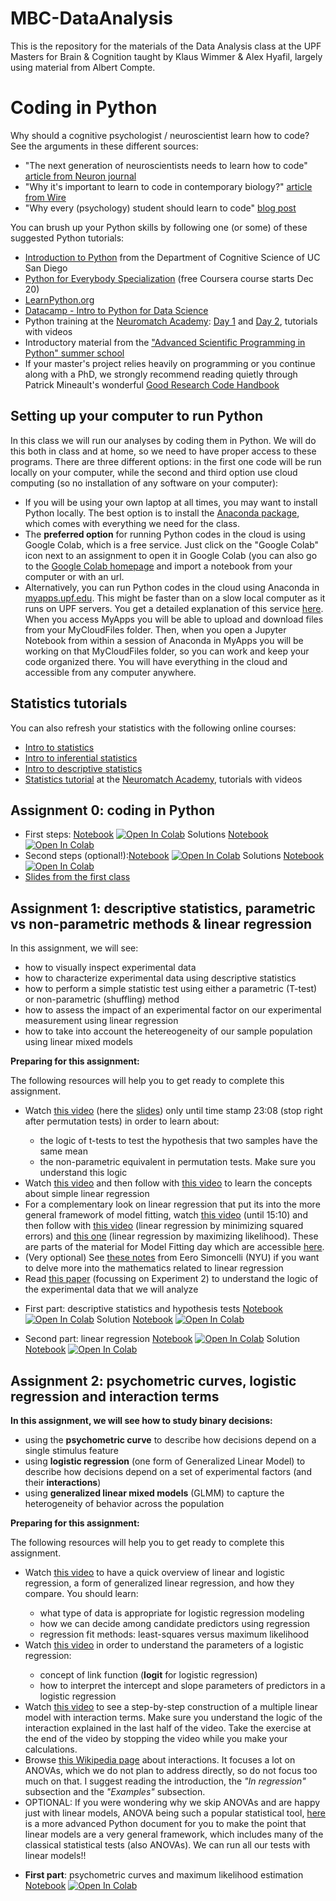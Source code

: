 # MBC-DataAnalysis
 This is the repository for the materials of the Data Analysis class at the UPF Masters for Brain & Cognition taught by Klaus Wimmer & Alex Hyafil, largely using material from Albert Compte.

 
 # Coding in Python
 
 Why should a cognitive psychologist / neuroscientist learn how to code? See the arguments in these different sources:
 - "The next generation of neuroscientists needs to learn how to code" [article from Neuron journal](https://doi.org/10.1016/j.neuron.2021.12.001)
 - "Why it's important to learn to code in contemporary biology?" [article from Wire](https://www.wired.com/2017/03/biologists-teaching-code-survive/?mbid=nl_31817_p4&CNDID=49340875)
 - "Why every (psychology) student should learn to code" [blog post](https://computingforpsychologists.wordpress.com/2012/01/13/why-every-psychology-student-should-learn-to-code/)

You can brush up your Python skills by following one (or some) of these suggested Python tutorials:
 - [Introduction to Python](https://cogs18.github.io/intro.html) from the Department of Cognitive Science of UC San Diego
 - [Python for Everybody Specialization](https://www.coursera.org/specializations/python) (free Coursera course starts Dec 20)
 - [LearnPython.org](https://www.LearnPython.org)
 - [Datacamp - Intro to Python for Data Science](https://campus.datacamp.com/courses/intro-to-python-for-data-science/)
 - Python training at the [Neuromatch Academy](https://academy.neuromatch.io/about): [Day 1](https://compneuro.neuromatch.io/tutorials/W0D1_PythonWorkshop1/student/W0D1_Tutorial1.html) and [Day 2](https://compneuro.neuromatch.io/tutorials/W0D2_PythonWorkshop2/student/W0D2_Tutorial1.html), tutorials with videos 
- Introductory material from the ["Advanced Scientific Programming in Python" summer school](https://aspp.school/wiki/introductory_material)
- If your master's project relies heavily on programming or you continue along with a PhD, we strongly recommend reading quietly through Patrick Mineault's wonderful [Good Research Code Handbook](https://goodresearch.dev)

## Setting up your computer to run Python
In this class we will run our analyses by coding them in Python. We will do this both in class and at home, so we need to have proper access to these programs. There are three different options: in the first one code will be run locally on your computer, while the second and third option use cloud computing (so no installation of any software on your computer):
- If you will be using your own laptop at all times, you may want to install Python locally. The best option is to install the [Anaconda package](https://www.anaconda.com/products/distribution), which comes with everything we need for the class.
- The **preferred option** for running Python codes in the cloud is using Google Colab, which is a free service. Just click on the "Google Colab" icon next to an assignment to open it in Google Colab (you can also go to the [Google Colab homepage](https://colab.research.google.com/) and import a notebook from your computer or with an url.
- Alternatively, you can run Python codes in the cloud using Anaconda in [myapps.upf.edu](https://myapps.upf.edu/). This might be faster than on a slow local computer as it runs on UPF servers. You get a detailed explanation of this service [here](https://guiesbibtic.upf.edu/myapps/inici). When you access MyApps you will be able to upload and download files from your MyCloudFiles folder. Then, when you open a Jupyter Notebook from within a session of Anaconda in MyApps you will be working on that MyCloudFiles folder, so you can work and keep your code organized there. You will have everything in the cloud and accessible from any computer anywhere.

## Statistics tutorials
You can also refresh your statistics with the following online courses:
 - [Intro to statistics](https://www.udacity.com/course/intro-to-inferential-statistics--ud201https://www.udacity.com/course/intro-to-statistics--st101)
 - [Intro to inferential statistics](https://www.udacity.com/course/intro-to-inferential-statistics--ud201)
 - [Intro to descriptive statistics](https://www.udacity.com/course/intro-to-descriptive-statistics--ud827)
 - [Statistics tutorial](https://compneuro.neuromatch.io/tutorials/W0D5_Statistics/chapter_title.html) at the [Neuromatch Academy](https://academy.neuromatch.io/about), tutorials with videos

## Assignment 0: coding in Python

- First steps: [Notebook](A0_PythonBasics/Assignment0.ipynb) [![Open In Colab](https://colab.research.google.com/assets/colab-badge.svg)](https://colab.research.google.com/github/wimmerlab/MBC-DataAnalysis/blob/main/A0_PythonBasics/Assignment0.ipynb) Solutions [Notebook](A0_PythonBasics/Assignment0_solutions.ipynb) [![Open In Colab](https://colab.research.google.com/assets/colab-badge.svg)](https://colab.research.google.com/github/wimmerlab/MBC-DataAnalysis/blob/main/A0_PythonBasics/Assignment0_solutions.ipynb)
- Second steps (optional!):[Notebook](A0_PythonBasics/Assignment0-2.ipynb) [![Open In Colab](https://colab.research.google.com/assets/colab-badge.svg)](https://colab.research.google.com/github/wimmerlab/MBC-DataAnalysis/blob/main/A0_PythonBasics/Assignment0-2.ipynb) Solutions [Notebook](A0_PythonBasics/Assignment0-2_solutions.ipynb) [![Open In Colab](https://colab.research.google.com/assets/colab-badge.svg)](https://colab.research.google.com/github/wimmerlab/MBC-DataAnalysis/blob/main/A0_PythonBasics/Assignment0-2_solutions.ipynb)
- [Slides from the first class](slides/intro.pdf)

## Assignment 1: descriptive statistics, parametric vs non-parametric methods & linear regression
In this assignment, we will see:
- how to visually inspect experimental data
- how to characterize experimental data using descriptive statistics
- how to perform a simple statistic test using either a parametric (T-test) or non-parametric (shuffling) method
- how to assess the impact of an experimental factor on our experimental measurement using linear regression
- how to take into account the hetereogeneity of our sample population using linear mixed models

<div class="alert alert-block alert-warning">
<b>Preparing for this assignment:</b> 

The following resources will help you to get ready to complete this assignment. 
<ul>
    <li>Watch <a href="http://youtu.be/5q-Ws4y8JE4" target="_blank">this video</a> (here the <a href="https://www.cmrr.umn.edu/~kendrick/statsmatlab/StatsLecture2Slides_Hypothesis.pdf" target="_blank">slides</a>) only until time stamp 23:08 (stop right after permutation tests) in order to learn about:</li>
    <ul>
        <li>the logic of t-tests to test the hypothesis that two samples have the same mean</li>
        <li>the non-parametric equivalent in permutation tests. Make sure you understand this logic</li>
    </ul>
    <li>Watch <a href="https://www.youtube.com/watch?v=KsVBBJRb9TE" target="_blank">this video</a> and then follow with <a href="https://www.youtube.com/watch?v=xIDjj6ZyFuw" target="_blank">this video</a> to learn the concepts about simple linear regression</li>
    <li>For a complementary look on linear regression that put its into the more general framework of model fitting, watch <a href="https://www.youtube.com/watch?v=9JfXKmVB6qc" target="_blank">this video</a> (until 15:10) and then follow with <a href="https://www.youtube.com/watch?v=HumajfjJ37E" target="_blank">this video</a> (linear regression by minimizing squared errors) and <a href="https://www.youtube.com/watch?v=8mpNmzLKNfU" target="_blank">this one</a> (linear regression by maximizing likelihood). These are parts of the material for Model Fitting day which are accessible <a href="https://compneuro.neuromatch.io/tutorials/W1D2_ModelFitting/chapter_title.html" target="_blank">here</a>. </li>
    <li> (Very optional) See <a href="https://www.cns.nyu.edu/~eero/NOTES/leastSquares.pdf" target="_blank">these notes</a> from Eero Simoncelli (NYU) if you want to delve more into the mathematics related to linear regression</li>
    <li>Read <a href="https://doi.org/10.1152/jn.00362.2015" target="_blank">this paper</a> (focussing on Experiment 2) to understand the logic of the experimental data that we will analyze</li>
</ul>
</div>

- First part: descriptive statistics and hypothesis tests [Notebook](A1_LinearRegression/Assignment1A.ipynb) [![Open In Colab](https://colab.research.google.com/assets/colab-badge.svg)](https://colab.research.google.com/github/wimmerlab/MBC-DataAnalysis/blob/main/A1_LinearRegression/Assignment1A.ipynb) Solution [Notebook](A1_LinearRegression/Assignment1A_solutions.ipynb) [![Open In Colab](https://colab.research.google.com/assets/colab-badge.svg)](https://colab.research.google.com/github/wimmerlab/MBC-DataAnalysis/blob/main/A1_LinearRegression/Assignment1A_solutions.ipynb)

- Second part: linear regression [Notebook](A1_LinearRegression/Assignment1B.ipynb) [![Open In Colab](https://colab.research.google.com/assets/colab-badge.svg)](https://colab.research.google.com/github/wimmerlab/MBC-DataAnalysis/blob/main/A1_LinearRegression/Assignment1B.ipynb) Solution [Notebook](A1_LinearRegression/Assignment1B_solutions.ipynb) [![Open In Colab](https://colab.research.google.com/assets/colab-badge.svg)](https://colab.research.google.com/github/wimmerlab/MBC-DataAnalysis/blob/main/A1_LinearRegression/Assignment1B_solutions.ipynb)


## Assignment 2: psychometric curves, logistic regression and interaction terms

**In this assignment, we will see how to study binary decisions:**
- using the **psychometric curve** to describe how decisions depend on a single stimulus feature
- using **logistic regression** (one form of Generalized Linear Model) to describe how decisions depend on a set of experimental factors (and their **interactions**)
- using **generalized linear mixed models** (GLMM) to capture the heterogeneity of behavior across the population 

<div class="alert alert-block alert-warning">
<b>Preparing for this assignment:</b> 

The following resources will help you to get ready to complete this assignment. 
<ul>
    <li>Watch <a href="https://www.youtube.com/watch?v=yIYKR4sgzI8" target="_blank">this video</a> to have a quick overview of linear and logistic regression, a form of generalized linear regression, and how they compare. You should learn: </li>
    <ul>
        <li>what type of data is appropriate for logistic regression modeling</li>
        <li>how we can decide among candidate predictors using regression</li>
        <li>regression fit methods: least-squares versus maximum likelihood</li>
    </ul>
    <li>Watch <a href="https://www.youtube.com/watch?v=vN5cNN2-HWE" target="_blank">this video</a> in order to understand the parameters of a logistic regression:</li>
    <ul>
        <li>concept of link function (<b>logit</b> for logistic regression)</li>
        <li>how to interpret the intercept and slope parameters of predictors in a logistic regression</li>
    </ul>
        <li>Watch <a href="https://www.youtube.com/watch?v=HSHcIHMxhbE" target="_blank">this video</a> to see a step-by-step construction of a multiple linear model with interaction terms. Make sure you understand the logic of the interaction explained in the last half of the video. Take the exercise at the end of the video by stopping the video while you make your calculations.</li>
    <li>Browse <a href="https://en.wikipedia.org/wiki/Interaction_(statistics)" target="_blank">this Wikipedia page</a> about interactions. It focuses a lot on ANOVAs, which we do not plan to address directly, so do not focus too much on that. I suggest reading the introduction, the <i>"In regression"</i> subsection and the <i>"Examples"</i> subsection. </li>
    <li>OPTIONAL: If you were wondering why we skip ANOVAs and are happy just with linear models, ANOVA being such a popular statistical tool, <a href="https://eigenfoo.xyz/tests-as-linear/" target="_blank">here</a> is a more advanced Python document for you to make the point that linear models are a very general framework, which includes many of the classical statistical tests (also ANOVAs). We can run all our tests with linear models!!
</ul>
</div>

- **First part**: psychometric curves and maximum likelihood estimation [Notebook](A2_LogisticRegression/Assignment2A.ipynb) [![Open In Colab](https://colab.research.google.com/assets/colab-badge.svg)](https://colab.research.google.com/github/wimmerlab/MBC-DataAnalysis/blob/main/A2_LogisticRegression/Assignment2A.ipynb) 

